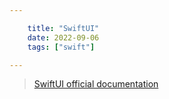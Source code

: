 ```yaml
---

    title: "SwiftUI"
    date: 2022-09-06
    tags: ["swift"]

---
```

> [SwiftUI official documentation](https://developer.apple.com/documentation/swiftui/)